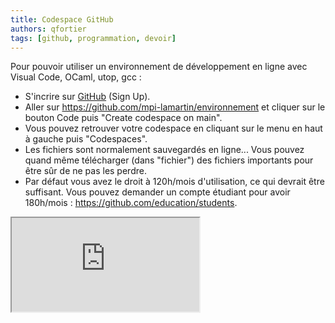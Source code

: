 ```yaml
---
title: Codespace GitHub
authors: qfortier
tags: [github, programmation, devoir]
---
```


Pour pouvoir utiliser un environnement de développement en ligne avec Visual Code, OCaml, utop, gcc :
- S'incrire sur [GitHub](https://github.com) (Sign Up).
- Aller sur https://github.com/mpi-lamartin/environnement et cliquer sur le bouton Code puis "Create codespace on main".
- Vous pouvez retrouver votre codespace en cliquant sur le menu en haut à gauche puis "Codespaces".
- Les fichiers sont normalement sauvegardés en ligne... Vous pouvez quand même télécharger (dans "fichier") des fichiers importants pour être sûr de ne pas les perdre.
- Par défaut vous avez le droit à 120h/mois d'utilisation, ce qui devrait être suffisant. Vous pouvez demander un compte étudiant pour avoir 180h/mois : https://github.com/education/students.

<div class="container16x9">
<iframe src="https://youtu.be/l68fIQEvgHE" class="responsive-iframe" title="YouTube video player" allowFullScreen></iframe>
</div>
